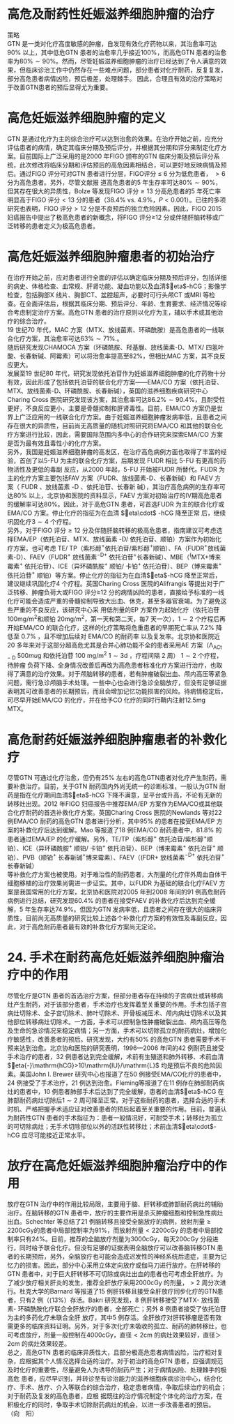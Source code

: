 # 高危及耐药性妊娠滋养细胞肿瘤的治疗  
策略  
GTN 是一类对化疗高度敏感的肿瘤，自发现有效化疗药物以来，其治愈率可达$90\%$ 以上，其中低危GTN 患者的治愈率几乎接近$100\%$，而高危GTN 患者的治愈率为$80\%\sim90\%$。然而，尽管妊娠滋养细胞肿瘤的治疗已经达到了令人满意的效果，但临床诊治工作中仍然存在一些难点问题，部分患者对化疗耐药，反复复发，部分高危患者病情凶险，预后极差，处理棘手。 因此，合理且有效的治疗策略对于改善GTN患者的预后显得尤为重要。  
#  高危妊娠滋养细胞肿瘤的定义  
GTN 是通过化疗为主的综合治疗可以达到治愈的效果。在治疗开始之前，应充分评估患者的病情，确定其临床分期及预后评分，并根据其分期和评分来制定化疗方案。目前国际上广泛采用的是2000 年FIGO 颁布的GTN 临床分期及预后评分系统，此次修改将临床分期和评估预后的高危因素相结合，可以更好地反映病情及预后。通过FIGO 评分可对GTN 患者进行分层，FIGO评分 ≤ 6  分为低危患者， $>6$  分为高危患者。另外，尽管文献报 道高危患者的5 年生存率可达$80\%\sim90\%$，但其存在很大的异质性，Bolze 等发现FIGO 评分$\geqslant13$ 分高危患者的5 年死亡率明显高于FIGO 评分$<13$ 分的患者（$38.4\%$ vs. $4.9\%$，$P<0.001$）。已往的多项研究也表明，FIGO 评分$>12$ 分是不良预后的独立危险因素。因此，FIGO 2015 妇癌报告中提出了极高危患者的新概念，将FIGO 评分≥12 分或伴随肝脑转移或广泛转移的患者定义为极高危患者。  
#  高危妊娠滋养细胞肿瘤患者的初始治疗  
在治疗开始之前，应对患者进行全面的评估以确定临床分期及预后评分，包括详细的病史、体格检查、血常规、肝肾功能、凝血功能以及血清$eta$-hCG；影像学检查，包括胸部X 线片、胸部CT、盆腔超声，必要时可行头颅CT 或MRI 等检查。在全面评估后，根据其临床分期、预后评分、年龄、生育要求、经济情况等综合考虑制定治疗方案。高危GTN 患者的治疗原则以化疗为主，辅以手术或其他治疗的综合治疗。  
19 世纪70 年代，MAC 方案（MTX、放线菌素、环磷酰胺）是高危患者的一线联合化疗方案，其治愈率可达$63\%\sim71\%.$。  
随后研究发现CHAMOCA 方案（环磷酰胺、羟基脲、放线菌素-D、MTX/ 四氢叶酸、长春新碱、阿霉素）可以将治愈率提高至$82\%$，但相比MAC 方案，其不良反应更大。  
发展至19 世纪80 年代，研究发现依托泊苷作为妊娠滋养细胞肿瘤的化疗药物十分有效，因此形成了包括依托泊苷的联合化疗方案——EMA/CO 方案（依托泊苷、MTX、放线菌素-D、环磷酰胺、长春新碱），英国的滋养细胞疾病研究中心Charing Cross 医院研究发现该方案，其治愈率可达$86.2\%\sim90.4\%$，且耐受性更好，不良反应更小，主要是骨髓抑制和肝肾毒性。目前，EMA/CO 方案仍是世界上广泛应用的一线联合化疗方案。由于妊娠滋养细胞肿瘤发病率低，且患者之间存在很大的异质性，目前尚无高质量的随机对照研究将EMA/CO 和其他的联合化疗方案进行比较，因此，需要国际范围内多中心的合作研究来探索EMA/CO 方案是否为最有效且毒性小的化疗方案。  
另外，我国是妊娠滋养细胞肿瘤的高发区，在治疗高危病例方面也取得了丰富的经验，首创了以5-FU 为主的联合化疗方案，后期发现 FUDR  相比 5-FU  有更高的药物活性及更低的毒副 反应，从2000 年起，5-FU 开始被FUDR 所替代。FUDR 为主的化疗方案主要包括FAV 方案（FUDR、放线菌素-D、长春新碱）和 FAEV  方案（ FUDR 、放线菌素 -D 、依托泊苷、长春新 碱），其治疗高危病例的生存率可达$80\%$ 以上，北京协和医院的资料显示，FAEV 方案对初始治疗的Ⅳ期高危患者的缓解率可达$80\%$。因此，对于高危GTN 患者，可首选FUDR 为主的联合化疗或 EMA/CO  方案。停止化疗的指征为在血清 $eta\cdot$ -hCG  降至正常 后，继续巩固化疗$3\sim4$ 个疗程。  
另外，对于FIGO 评分$\geqslant12$ 分及伴随肝脑转移的极高危患者，指南建议可考虑选择EMA/EP（依托泊苷、MTX、放线菌素 -D/  依托泊苷、顺铂）方案作为初始化疗方案，也可考虑 TE/ TP（紫杉醇$^+$依托泊苷/紫杉醇$^+$顺铂）、FA（FUDR$^+$放线菌素-D）、FAEV（FUDR$^+$ 放线菌素$^{-\mathrm{D}+}$ 依托泊苷$^+$长春新碱）、MBE（$^(\mathrm{MTX+}$博来霉素$^+$ 依托泊苷）、ICE（异环磷酰胺$^+$ 顺铂/ 卡铂$^+$ 依托泊苷）、BEP（博来霉素$^+$ 依托泊苷$^+$ 顺铂）等方案。停止化疗的指征为在血清$eta$-hCG 降至正常后，建议继续巩固化疗4 个疗程。英国Charing Cross 医院的Alifrangis 等提出对于广泛转移、肿瘤负荷大或FIGO 评分≥12 分的病情凶险的患者，直接给予标准的一线化疗可能会造成严重的骨髓抑制导致大出血、休克，甚至多器官衰竭。为了避免这些严重的不良反应，该研究中心采  用低剂量的EP 方案作为起始化疗（依托泊苷$100\mathrm{mg/m}^{2}$和顺铂 $20\mathrm{mg/m^{2}}$，第一天和第二天，每7 天一次），$1\sim2$ 个疗程后再开始EMA/CO 的联合化疗，这样的化疗策略将危重患者的早期死亡率从 $7.2\%$  降低至 $0.7\%$ ，且不增加后续对 EMA/CO  的耐药率 以及复发率。北京协和医院近20 多年来对于这部分超高危尤其是合并心肺功能不全的患者采用AE 方案（$\mathrm{\Lambda_{ACt-D}~}500mu\mathrm{g}$ 和依托泊苷 $100\ \mathrm{mg/m}^{2}\ 1\sim3\mathrm{d}$ ，疗程间隔 2  周） $1\sim2$  个疗程，待肿瘤 负荷下降、全身情况改善后再改为高危患者标准化疗方案进行治疗，也取得了满意的治疗效果。对于颅脑转移的患者，若有肿瘤破裂出血、颅内高压等紧急问题，需行急诊颅脑手术处理。一些中心也会进行急诊全脑放疗，但没有足够证据表明其可改善患者的长期预后，而且会增加记忆功能损害的风险。待病情稳定后，可尽早开始EMA/CO 的化疗，并在给予CO 化疗的同时行鞘内注射12.5mg MTX。  
#  高危耐药妊娠滋养细胞肿瘤患者的补救化疗  
尽管GTN 可通过化疗治愈，但仍有$25\%$ 左右的高危GTN患者对化疗产生耐药，需要补救治疗。目前，关于GTN 耐药国内外尚无统一的诊断标准，一般认为GTN 耐药是指在化疗期间血清$eta$-hCG 下降不满意，呈平台或升高，不论有无新的转移灶出现。2012 年FIGO 妇癌报告中推荐EMA/EP 方案作为EMA/CO或其他联合化疗耐药的首选补救化疗方案。英国Charing Cross 医院的Newlands 等对22 例EMA/CO 耐药的高危GTN 患者进行分析，其中$95\%$ 的患者在接受EMA/EP 方案的补救化疗后达到缓解。Mao 等报道了18 例EMA/CO 耐药患者中，$81.8\%$ 的患者通过EMA/EP 的化疗缓解。另外，TE/TP（紫杉醇$^+$ 依托泊苷/紫杉醇$^+$顺铂）、ICE（异环磷酰胺$^+$ 顺铂/ 卡铂$^+$ 依托泊苷）、BEP（博来霉素$^+$ 依托泊苷$^+$ 顺铂）、PVB（顺铂$^+$ 长春新碱$^+$博来霉素）、FAEV（$\mathrm{(FDR+}$ 放线菌素$^{-\mathrm{D}+}$ 依托泊苷$^+$ 长春新碱）  
等补救化疗方案也被使用。对于难治性的耐药患者，大剂量的化疗伴外周血自体干细胞移植的治疗效果尚需进一步证实。其中，以FUDR 为基础的联合化疗FAEV 方案是我国常用的化疗方案，北京协和医院对2005 年到2008 年间的91 例高危耐药病例进行总结，研究发现$60.4\%$ 的患者在接受FAEV 的补救化疗后达到完全缓解，5 年生存率达$74.9\%$。但因为GTN 发病率低，且患者之间存在很大的临床异质性，目前尚无高质量的研究比较上述各个补救化疗方案的有效性及毒副反应，因此，对于高危耐药患者最有效的补救化疗方案尚无定论。  
# 24. 手术在耐药高危妊娠滋养细胞肿瘤治疗中的作用  
尽管化疗是GTN 患者的首选治疗方案，但部分患者存在持续的子宫病灶或转移病灶产生耐药，对于该部分患者，手术治疗也发挥着至关重要的作用。手术包括子宫病灶切除术、全子宫切除术、肺叶切除术、开骨板减压术、颅内病灶切除术以及其他部位转移病灶切除术。一方面，手术可以控制急性肿瘤破裂出血、颅内高压等危及生命的急诊情况来稳定病情；另一方面，手术可以切除孤立的耐药病灶，增加化疗敏感性，改善患者的预后。研究发现，大约有$50\%$ 的高危GTN 患者需要手术干预来达到治愈。北京协和医院的研究表明，1996—2006 年间的42 例耐药且接受手术治疗的患者，32 例患者达到完全缓解，术前有生殖道和肺外转移、术前血清$eta{-}\mathrm{hCG}>10\mathrm{IU}/\mathrm{L}$ 均是预后不良的危险因素。美国John I. Brewer 研究中心也报道了在50 例接受EMA/CO化疗的患者中，24 例接受了手术治疗，21 例达到治愈。Fleming等报道了在11 例存在肺部耐药病灶的患者中，10 例患者肺部手术后达到了完全缓解，患者的血清$eta$-hCG 在肺部耐药病灶切除后$1\sim2$ 周可降至正常。对于这些耐药的患者，选择合适的手术时机、严格把握手术适应证对改善患者的预后起着至关重要的作用。目前，普遍认为耐药性GTN 患者的手术指征为：患者一般情况好，可耐受手术；转移灶为孤立的可切除病灶；无手术切除部位以外的活跃性转移灶；术前血清$eta\cdot$-hCG 应尽可能接近正常水平。  
#  放疗在高危妊娠滋养细胞肿瘤治疗中的作用  
放疗在GTN 治疗中的作用比较局限，主要用于脑、肝转移或肺部耐药病灶的辅助治疗。在脑转移的GTN 患者中，放疗的主要作用是杀灭肿瘤细胞和控制急性病灶出血。Schechter 等总结了21 例脑转移且接受全脑放疗的病例，放射剂量$\geqslant2200\mathrm{cGy}$的患者中局部控制率为$91\%$，而放射剂量$<2200\mathrm{cGy}$ 的患者中局部控制率只有$24\%$。目前，推荐的全脑放疗剂量为$3000\mathrm{cGy}$，每天200cGy 分段进行，同时给予联合化疗。但没有足够的证据表明全脑放疗可以改善脑转移GTN 患者的长期预后，另外，全脑放疗也可能会造成迟发性的神经系统后遗症，主要为记忆力的损害。因此，部分中心采用立体定向放疗或伽马刀进行放疗。在肝转移的GTN 患者中，对于巨大肝转移不可切除或病灶出血的患者也可考虑全肝放疗。为了减少放疗相关肝炎的发生，推荐全肝放疗采用2000cGy 的剂量，$>2$ 周分次进行。杜克大学的Barnard 等报道了15 例肝转移且接受全肝放疗同步化疗的GTN患者，只有2 例（${\langle13\%}$）存活。Bakri 研究发现，8 例肝转移接受了MTX- 放线菌素- 环磷酰胺化疗联合全肝放疗的患者，全部死亡；另外 8  例患者接受了依托泊苷为主的多药化疗未联合全肝 放疗，其中5 例存活。全肝放疗对肝转移瘤是否有效需更多的临床资料证明。另外，对于多次化疗未吸收的孤立、耐药的肺转移灶，也可考虑放疗，剂量一般控制在4000cGy，直径$<2\mathrm{cm}$ 的病灶效果较好，直径＞2cm 的病灶效果较差。  
总之，高危GTN 患者的临床异质性大，且部分极高危患者病情凶险，治疗相对复杂，应根据其个人情况选择合适的治疗。对于初治的高危GTN 患者，应强调规范及时化疗的重要性，尽量避免人为诱导的耐药产生；对于病情凶险、处理棘手的极高危 患者，应尽早识别，并转诊至有诊治能力的滋养细胞疾病诊治中心，结合化疗、手术、放疗、介入等联合的综合治疗，稳定患者病情，争取后续治疗的机会；对于耐药及复发的高危患者，应根 据既往的治疗情况制定个体化的治疗方案，在积极化疗的同时，争取手术切除耐药病灶的机会，以进一步改善患者的预后。  
（向　阳）  

